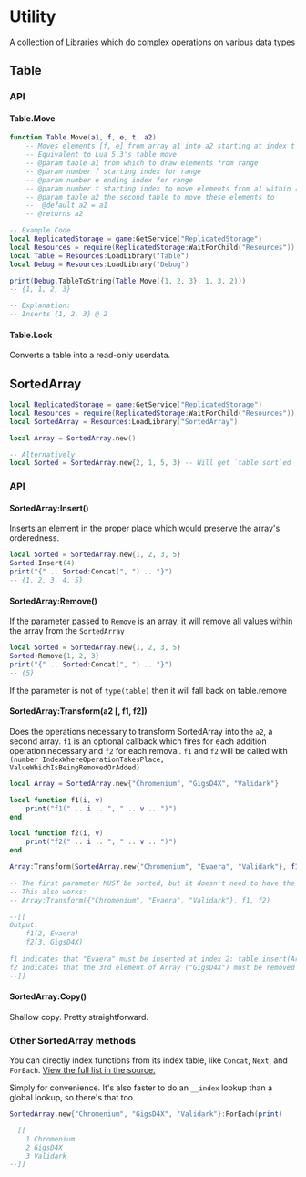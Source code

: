 # Utility
A collection of Libraries which do complex operations on various data types

## Table
### API
#### Table.Move
```lua
function Table.Move(a1, f, e, t, a2)
	-- Moves elements [f, e] from array a1 into a2 starting at index t
	-- Equivalent to Lua 5.3's table.move
	-- @param table a1 from which to draw elements from range
	-- @param number f starting index for range
	-- @param number e ending index for range
	-- @param number t starting index to move elements from a1 within [f, e]
	-- @param table a2 the second table to move these elements to
	--	@default a2 = a1
	-- @returns a2
```
```lua
-- Example Code
local ReplicatedStorage = game:GetService("ReplicatedStorage")
local Resources = require(ReplicatedStorage:WaitForChild("Resources"))
local Table = Resources:LoadLibrary("Table")
local Debug = Resources:LoadLibrary("Debug")

print(Debug.TableToString(Table.Move({1, 2, 3}, 1, 3, 2)))
-- {1, 1, 2, 3}

-- Explanation:
-- Inserts {1, 2, 3} @ 2
```
#### Table.Lock
Converts a table into a read-only userdata.

## SortedArray
```lua
local ReplicatedStorage = game:GetService("ReplicatedStorage")
local Resources = require(ReplicatedStorage:WaitForChild("Resources"))
local SortedArray = Resources:LoadLibrary("SortedArray")

local Array = SortedArray.new()

-- Alternatively
local Sorted = SortedArray.new{2, 1, 5, 3} -- Will get `table.sort`ed
```

### API
#### SortedArray:Insert()
Inserts an element in the proper place which would preserve the array's orderedness.
```lua
local Sorted = SortedArray.new{1, 2, 3, 5}
Sorted:Insert(4)
print("{" .. Sorted:Concat(", ") .. "}")
-- {1, 2, 3, 4, 5}
```

#### SortedArray:Remove()
If the parameter passed to `Remove` is an array, it will remove all values within the array from the `SortedArray`
```lua
local Sorted = SortedArray.new{1, 2, 3, 5}
Sorted:Remove{1, 2, 3}
print("{" .. Sorted:Concat(", ") .. "}")
-- {5}
```

If the parameter is not of `type(table)` then it will fall back on table.remove

#### SortedArray:Transform(a2 [, f1, f2])
Does the operations necessary to transform SortedArray into the `a2`, a second array. `f1` is an optional callback which fires for each addition operation necessary and `f2` for each removal. `f1` and `f2` will be called with `(number IndexWhereOperationTakesPlace, ValueWhichIsBeingRemovedOrAdded)`
```lua
local Array = SortedArray.new{"Chromenium", "GigsD4X", "Validark"}

local function f1(i, v)
	print("f1(" .. i .. ", " .. v .. ")")
end

local function f2(i, v)
	print("f2(" .. i .. ", " .. v .. ")")
end

Array:Transform(SortedArray.new{"Chromenium", "Evaera", "Validark"}, f1, f2)

-- The first parameter MUST be sorted, but it doesn't need to have the `SortedArray` metatable
-- This also works:
-- Array:Transform({"Chromenium", "Evaera", "Validark"}, f1, f2)

--[[
Output:
	f1(2, Evaera)
	f2(3, GigsD4X)
	
f1 indicates that "Evaera" must be inserted at index 2: table.insert(Array, 2, "Evaera")
f2 indicates that the 3rd element of Array ("GigsD4X") must be removed (AFTER the previous operation shifted the array forward): table.remove(Array, 3)
--]]
```
#### SortedArray:Copy()
Shallow copy. Pretty straightforward.

### Other SortedArray methods
You can directly index functions from its index table, like `Concat`, `Next`, and `ForEach`. [View the full list in the source.](https://github.com/RoStrap/Utility/blob/master/SortedArray.lua#L9)

Simply for convenience. It's also faster to do an `__index` lookup than a global lookup, so there's that too. 

```lua
SortedArray.new{"Chromenium", "GigsD4X", "Validark"}:ForEach(print)

--[[
	1 Chromenium
	2 GigsD4X
	3 Validark
--]]
```
